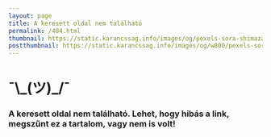 ```yaml
---
layout: page
title: A keresett oldal nem található
permalink: /404.html
thumbnail: https://static.karancssag.info/images/og/pexels-sora-shimazaki-5668859.jpg
postthumbnail: https://static.karancssag.info/images/og/w800/pexels-sora-shimazaki-5668859.jpg
---
```


# ¯\\\_(ツ)\_/¯

### A keresett oldal nem található. Lehet, hogy hibás a link, megszűnt ez a tartalom, vagy nem is volt! 